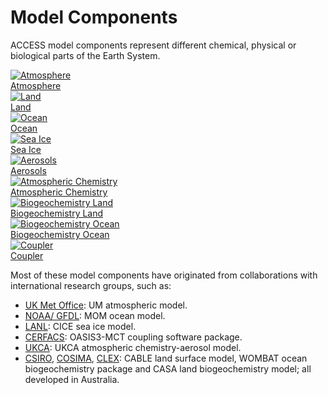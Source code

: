 #  Model Components 
ACCESS model components represent different chemical, physical or biological parts of the Earth System.
<div class="card-container">
    <a href="atmosphere" class="vertical-card aspect-ratio1to1">
        <div class="card-image-container">
            <img class="img-contain" src="../../assets/component-logos/components-without-titles/ACCESS icon ATMOSPHERE.png" alt="Atmosphere"></img>
        </div>
        <div class="card-text-container bold">Atmosphere</div>
    </a>
    <a href="land" class="vertical-card aspect-ratio1to1">
        <div class="card-image-container">
            <img class="img-contain" src="../../assets/component-logos/components-without-titles/ACCESS icon LAND SURFACE.png" alt="Land"></img>
        </div>
        <div class="card-text-container bold">Land</div>
    </a>
    <a href="ocean" class="vertical-card aspect-ratio1to1">
        <div class="card-image-container">
            <img class="img-contain" src="../../assets/component-logos/components-without-titles/ACCESS icon OCEAN.png" alt="Ocean"></img>
        </div>
        <div class="card-text-container bold">Ocean</div>
    </a>
    <a href="sea-ice" class="vertical-card aspect-ratio1to1">
        <div class="card-image-container">
            <img class="img-contain" src="../../assets/component-logos/components-without-titles/ACCESS icon SEA ICE.png" alt="Sea Ice"></img>
        </div>
        <div class="card-text-container bold">Sea Ice</div>
    </a>
    <a href="aerosols_atmospheric_chemistry" class="vertical-card aspect-ratio1to1">
        <div class="card-image-container">
            <img class="img-contain" src="../../assets/component-logos/components-without-titles/ACCESS icon AEROSOLS.png" alt="Aerosols"></img>
        </div>
        <div class="card-text-container bold">Aerosols</div>
    </a>
    <a href="aerosols_atmospheric_chemistry" class="vertical-card aspect-ratio1to1">
        <div class="card-image-container">
            <img class="img-contain" src="../../assets/component-logos/components-without-titles/ACCESS icon ATMOSPHERIC CHEMISTRY.png" alt="Atmospheric Chemistry"></img>
        </div>
        <div class="card-text-container bold">Atmospheric Chemistry</div>
    </a>
    <a href="bgc_land" class="vertical-card aspect-ratio1to1">
        <div class="card-image-container">
            <img class="img-contain" src="../../assets/component-logos/components-without-titles/ACCESS icon BGC LAND.png" alt="Biogeochemistry Land"></img>
        </div>
        <div class="card-text-container bold">Biogeochemistry Land</div>
    </a>
    <a href="bgc_ocean" class="vertical-card aspect-ratio1to1">
        <div class="card-image-container">
            <img class="img-contain" src="../../assets/component-logos/components-without-titles/ACCESS icon BGC OCEAN.png" alt="Biogeochemistry Ocean"></img>
        </div>
        <div class="card-text-container bold">Biogeochemistry Ocean</div>
    </a>
    <a href="coupler" class="vertical-card aspect-ratio1to1">
        <div class="card-image-container">
            <img class="img-contain" src="../../assets/component-logos/components-without-titles/ACCESS icon COUPLER.png" alt="Coupler"></img>
        </div>
        <div class="card-text-container bold">Coupler</div>
    </a>
</div>

Most of these model components have originated from collaborations with international research groups, such as:

- [UK Met Office][met-office-web]: UM atmospheric model.
- [NOAA/ GFDL][noaa-gfdl-web]: MOM ocean model.
- [LANL][lanl-web]: CICE sea ice model.
- [CERFACS][cerfacs-web]: OASIS3-MCT coupling software package.
- [UKCA][ukca-web]: UKCA atmospheric chemistry-aerosol model.
- [CSIRO][csiro-web], [COSIMA][cosima-web], [CLEX][clex-web]: CABLE land surface model, WOMBAT ocean biogeochemistry package and CASA land biogeochemistry model; all developed in Australia.

[met-office-web]: https://www.metoffice.gov.uk/
[noaa-gfdl-web]: https://www.gfdl.noaa.gov/
[lanl-web]: https://www.lanl.gov/
[cerfacs-web]: https://cerfacs.fr/en/
[ukca-web]: https://www.ukca.ac.uk/
[csiro-web]: https://www.csiro.au/
[clex-web]: https://www.climateextremes.org.au/
[cosima-web]: http://www.cosima.org.au/
